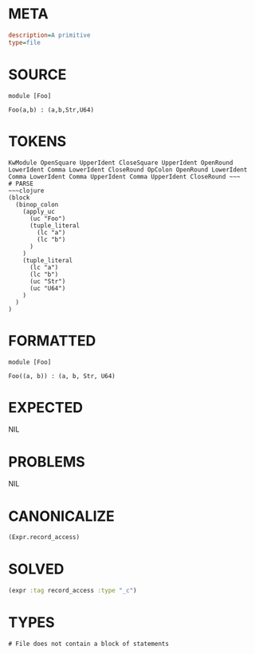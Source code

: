 # META
~~~ini
description=A primitive
type=file
~~~
# SOURCE
~~~roc
module [Foo]

Foo(a,b) : (a,b,Str,U64)
~~~
# TOKENS
~~~text
KwModule OpenSquare UpperIdent CloseSquare UpperIdent OpenRound LowerIdent Comma LowerIdent CloseRound OpColon OpenRound LowerIdent Comma LowerIdent Comma UpperIdent Comma UpperIdent CloseRound ~~~
# PARSE
~~~clojure
(block
  (binop_colon
    (apply_uc
      (uc "Foo")
      (tuple_literal
        (lc "a")
        (lc "b")
      )
    )
    (tuple_literal
      (lc "a")
      (lc "b")
      (uc "Str")
      (uc "U64")
    )
  )
)
~~~
# FORMATTED
~~~roc
module [Foo]

Foo((a, b)) : (a, b, Str, U64)
~~~
# EXPECTED
NIL
# PROBLEMS
NIL
# CANONICALIZE
~~~clojure
(Expr.record_access)
~~~
# SOLVED
~~~clojure
(expr :tag record_access :type "_c")
~~~
# TYPES
~~~roc
# File does not contain a block of statements
~~~
